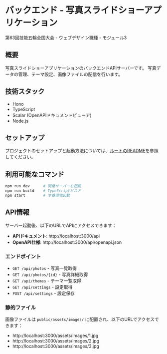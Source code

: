 # バックエンド - 写真スライドショーアプリケーション

第63回技能五輪全国大会 - ウェブデザイン職種 - モジュール3

## 概要

写真スライドショーアプリケーションのバックエンドAPIサーバーです。
写真データの管理、テーマ設定、画像ファイルの配信を行います。

## 技術スタック

- Hono
- TypeScript
- Scalar (OpenAPIドキュメントビューア)
- Node.js

## セットアップ

プロジェクトのセットアップと起動方法については、[ルートのREADME](../README.md)を参照してください。

## 利用可能なコマンド

```bash
npm run dev      # 開発サーバーを起動
npm run build    # TypeScriptビルド
npm start        # 本番環境起動
```

## API情報

サーバー起動後、以下のURLでAPIにアクセスできます：

- **APIドキュメント**: http://localhost:3000/api
- **OpenAPI仕様**: http://localhost:3000/api/openapi.json

### エンドポイント

- `GET /api/photos` - 写真一覧取得
- `GET /api/photos/{id}` - 写真詳細取得
- `GET /api/themes` - テーマ一覧取得
- `GET /api/settings` - 設定取得
- `POST /api/settings` - 設定保存

### 静的ファイル

画像ファイルは `public/assets/images/` に配置され、以下のURLでアクセスできます：
- http://localhost:3000/assets/images/1.jpg
- http://localhost:3000/assets/images/2.jpg
- http://localhost:3000/assets/images/3.jpg
